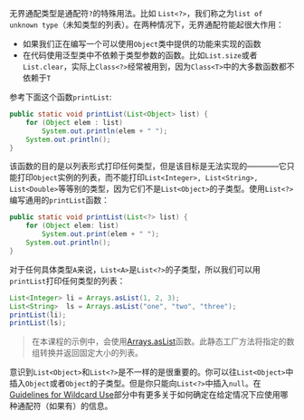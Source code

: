 无界通配类型是通配符`?`的特殊用法。比如	`List<?>`，我们称之为`list of unknown type`（未知类型的列表）。在两种情况下，无界通配符能起很大作用：

* 如果我们正在编写一个可以使用`Object`类中提供的功能来实现的函数
* 在代码使用泛型类中不依赖于类型参数的函数。比如`List.size`或者`List.clear`，实际上`Class<?>`经常被用到，因为`Class<T>`中的大多数函数都不依赖于`T`

参考下面这个函数`printList`:

```java
public static void printList(List<Object> list) {
    for (Object elem : list)
        System.out.println(elem + " ");
    System.out.println();
}
```

该函数的目的是以列表形式打印任何类型，但是该目标是无法实现的————它只能打印`Object`实例的列表，而不能打印`List<Integer>, List<String>, List<Double>`等等别的类型，因为它们不是`List<Object>`的子类型。使用`List<?>`编写通用的`printList`函数：

```java
public static void printList(List<?> list) {
    for (Object elem: list)
        System.out.print(elem + " ");
    System.out.println();
}
```

对于任何具体类型`A`来说，`List<A>`是`List<?>`的子类型，所以我们可以用`printList`打印任何类型的列表：

```java
List<Integer> li = Arrays.asList(1, 2, 3);
List<String>  ls = Arrays.asList("one", "two", "three");
printList(li);
printList(ls);
```

> 在本课程的示例中，会使用[Arrays.asList](https://docs.oracle.com/javase/8/docs/api/java/util/Arrays.html#asList-T...-)函数。此静态工厂方法将指定的数组转换并返回固定大小的列表。

意识到`List<Object>`和`List<?>`是不一样的是很重要的。你可以往`List<Object>`中插入`Object`或者`Object`的子类型。但是你只能向`List<?>`中插入`null`。在[Guidelines for Wildcard Use]()部分中有更多关于如何确定在给定情况下应使用哪种通配符（如果有）的信息。